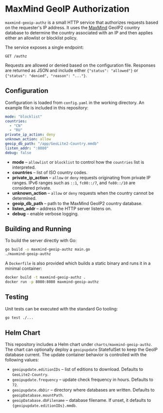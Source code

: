 # MaxMind GeoIP Authorization

`maxmind-geoip-authz` is a small HTTP service that authorizes requests based on the
requester's IP address. It uses the [MaxMind](https://www.maxmind.com) GeoIP2
country database to determine the country associated with an IP and then
applies either an allowlist or blocklist policy.

The service exposes a single endpoint:

```
GET /authz
```

Requests are allowed or denied based on the configuration file. Responses are
returned as JSON and include either `{"status": "allowed"}` or
`{"status": "denied", "reason": "..."}`.

## Configuration

Configuration is loaded from `config.yaml` in the working directory. An example
file is included in this repository:

```yaml
mode: "blocklist"
countries:
  - "CN"
  - "RU"
private_ip_action: deny
unknown_action: allow
geoip_db_path: "/app/GeoLite2-Country.mmdb"
listen_addr: ":8080"
debug: false
```

- **mode** – `allowlist` or `blocklist` to control how the `countries` list is
  interpreted.
- **countries** – list of ISO country codes.
- **private_ip_action** – `allow` or `deny` requests originating from private IP
  ranges. IPv6 ranges such as `::1`, `fc00::/7`, and `fe80::/10` are considered
  private.
- **unknown_action** – `allow` or `deny` requests when the country cannot be determined.
- **geoip_db_path** – path to the MaxMind GeoIP2 country database.
- **listen_addr** – address the HTTP server listens on.
- **debug** – enable verbose logging.

## Building and Running

To build the server directly with Go:

```bash
go build -o maxmind-geoip-authz main.go
./maxmind-geoip-authz
```

A `Dockerfile` is also provided which builds a static binary and runs it in a
minimal container:

```bash
docker build -t maxmind-geoip-authz .
docker run -p 8080:8080 maxmind-geoip-authz
```

## Testing

Unit tests can be executed with the standard Go tooling:

```bash
go test ./...
```

## Helm Chart

This repository includes a Helm chart under `charts/maxmind-geoip-authz`. The
chart can optionally deploy a `geoipupdate` StatefulSet to keep the GeoIP
database current. The update container behavior is controlled with the
following values:

- `geoipupdate.editionIDs` &ndash; list of editions to download. Defaults to
  `GeoLite2-Country`.
- `geoipupdate.frequency` &ndash; update check frequency in hours. Defaults to
  `72`.
- `geoipupdate.dbDir` &ndash; directory where databases are written. Defaults to
  `geoipDatabase.mountPath`.
- `geoipDatabase.dbFilename` &ndash; database filename. If unset, it defaults to
  `{geoipupdate.editionIDs}.mmdb`.

